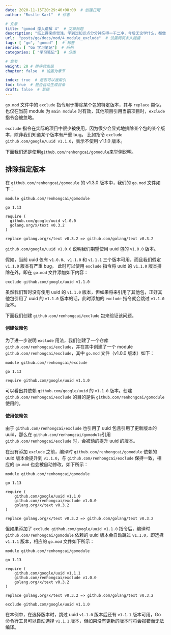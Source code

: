 ```yaml
---
date: 2020-11-15T20:29:40+08:00  # 创建日期
author: "Rustle Karl"  # 作者

# 文章
title: "gomod 深入讲解 4"  # 文章标题
description: "纸上得来终觉浅，学到过知识点分分钟忘得一干二净，今后无论学什么，都做好笔记吧。"
url:  "posts/go/docs/mod/4_module_exclude"  # 设置网页永久链接
tags: [ "go", "gomod" ]  # 标签
series: [ "Go 学习笔记"]  # 系列
categories: [ "学习笔记"]  # 分类

# 章节
weight: 20 # 排序优先级
chapter: false  # 设置为章节

index: true  # 是否可以被索引
toc: true  # 是否自动生成目录
draft: false  # 草稿
---
```


`go.mod` 文件中的 `exclude` 指令用于排除某个包的特定版本，其与 `replace` 类似，也仅在当前 module 为 `main module` 时有效，其他项目引用当前项目时，`exclude` 指令会被忽略。

`exclude` 指令在实际的项目中很少被使用，因为很少会显式地排除某个包的某个版本，除非我们知道某个版本有严重 bug。
比如指令 `exclude github.com/google/uuid v1.1.0`，表示不使用 v1.1.0 版本。

下面我们还是使用`github.com/renhongcai/gomodule`来举例说明。

## 排除指定版本

在 `github.com/renhongcai/gomodule` 的 v1.3.0 版本中，我们的 `go.mod` 文件如下：

```
module github.com/renhongcai/gomodule  
  
go 1.13  
  
require (  
  github.com/google/uuid v1.0.0  
  golang.org/x/text v0.3.2  
)  
  
replace golang.org/x/text v0.3.2 => github.com/golang/text v0.3.2
```

`github.com/google/uuid v1.0.0` 说明我们期望使用 uuid 包的 `v1.0.0` 版本。

假如，当前 uuid 仅有 `v1.0.0`、`v1.1.0` 和 `v1.1.1` 三个版本可用，而且我们假定 `v1.1.0` 版本有严重 bug。
此时可以使用 `exclude` 指令将 uuid 的 `v1.1.0` 版本排除在外，即在 `go.mod` 文件添加如下内容：

```
exclude github.com/google/uuid v1.1.0
```

虽然我们暂时没有使用 uuid 的 `v1.1.0` 版本，但如果将来引用了其他包，正好其他包引用了 uuid 的 `v1.1.0` 版本的话，此时添加的 `exclude` 指令就会跳过 `v1.1.0` 版本。

下面我们创建 `github.com/renhongcai/exclude` 包来验证该问题。

#### 创建依赖包

为了进一步说明 `exclude` 用法，我们创建了一个仓库`github.com/renhongcai/exclude`，并在其中创建了一个 module `github.com/renhongcai/exclude`，其中 `go.mod` 文件（v1.0.0 版本）如下：

```
module github.com/renhongcai/exclude

go 1.13

require github.com/google/uuid v1.1.0

```

可以看出其依赖 `github.com/google/uuid` 的 `v1.1.0` 版本。创建 `github.com/renhongcai/exclude` 的目的是供 `github.com/renhongcai/gomodule` 使用的。

#### 使用依赖包

由于 `github.com/renhongcai/exclude` 也引用了 uuid 包且引用了更新版本的 uuid，那么在 `github.com/renhongcai/gomodule`引用 `github.com/renhongcai/exclude` 时，会被动的提升 uuid 的版本。

在没有添加 `exclude` 之前，编译时 `github.com/renhongcai/gomodule` 依赖的 uuid 版本会提升到 `v1.1.0`，与 `github.com/renhongcai/exclude` 保持一致，相应的 `go.mod` 也会被自动修改，如下所示：

```
module github.com/renhongcai/gomodule

go 1.13

require (
	github.com/google/uuid v1.1.0
	github.com/renhongcai/exclude v1.0.0
	golang.org/x/text v0.3.2
)

replace golang.org/x/text v0.3.2 => github.com/golang/text v0.3.2
```

但如果添加了 `exclude github.com/google/uuid v1.1.0` 指令后，编译时 `github.com/renhongcai/gomodule` 依赖的 uuid 版本会自动跳过 `v1.1.0`，即选择 `v1.1.1` 版本，相应的 `go.mod` 文件如下所示：

```
module github.com/renhongcai/gomodule

go 1.13

require (
	github.com/google/uuid v1.1.1
	github.com/renhongcai/exclude v1.0.0
	golang.org/x/text v0.3.2
)

replace golang.org/x/text v0.3.2 => github.com/golang/text v0.3.2

exclude github.com/google/uuid v1.1.0
```

在本例中，在选择版本时，跳过 uuid `v1.1.0` 版本后还有 `v1.1.1` 版本可用，Go 命令行工具可以自动选择 `v1.1.1` 版本，但如果没有更新的版本时将会报错而无法编译。
